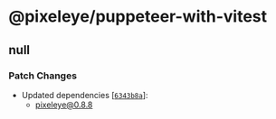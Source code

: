 # @pixeleye/puppeteer-with-vitest

## null

### Patch Changes

- Updated dependencies [[`6343b8a`](https://github.com/pixeleye-io/pixeleye/commit/6343b8a812c7ce648c58d07f3a526e6f9bad01d1)]:
  - pixeleye@0.8.8

